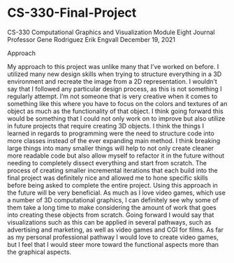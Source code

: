 # CS-330-Final-Project

CS-330 Computational Graphics and Visualization
Module Eight Journal 
Professor Gene Rodriguez
Erik Engvall
December 19, 2021 

Approach

  My approach to this project was unlike many that I’ve worked on before.  I utilized many new design skills when trying to structure everything in a 3D environment and recreate the image from a 2D representation. I wouldn’t say that I followed any particular design  process, as this is not something I regularly attempt.  I’m not someone that is very creative when it comes to something like this where you have to focus on the colors and textures of an object as much as the functionality of that object.  I think going forward this would be something that I could not only work on to improve but also utilize in future projects that require creating 3D objects. 
	I think the things I learned in regards to programming were the need to structure code into more classes instead of the ever expanding main method.  I think breaking large things into many smaller things will help to not only create cleaner more readable code but also allow myself to refactor it in the future without needing to completely dissect everything and start from scratch. The process of creating smaller incremental iterations that each build into the final project was definitely nice and allowed me to hone specific skills before being asked to complete the entire project.  Using this approach in the future will be very beneficial. 
	As much as I love video games, which use a number of 3D computational graphics, I can definitely see why some of them take a long time to make considering the amount of work that goes into creating these objects from scratch.  Going forward I would say that visualizations such as this can be applied in several pathways, such as advertising and marketing, as well as video games and CGI for films. As far as my personal professional pathway I would love to create video games, but I feel that I would steer more toward the functional aspects more than the graphical aspects. 



 

